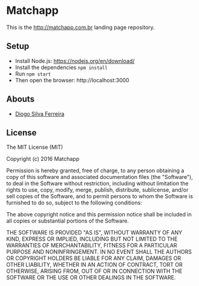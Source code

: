 # Matchapp

This is the http://matchapp.com.br landing page repository.

## Setup

* Install Node.js: https://nodejs.org/en/download/
* Install the dependencies `npm install`
* Run `npm start`
* Then open the browser: http://localhost:3000

## Abouts

* [Diogo Silva Ferreira](http://twitter.com/diogosilva)


## License

The MIT License (MIT)

Copyright (c) 2016 Matchapp

Permission is hereby granted, free of charge, to any person obtaining a copy
of this software and associated documentation files (the "Software"), to deal
in the Software without restriction, including without limitation the rights
to use, copy, modify, merge, publish, distribute, sublicense, and/or sell
copies of the Software, and to permit persons to whom the Software is
furnished to do so, subject to the following conditions:

The above copyright notice and this permission notice shall be included in all
copies or substantial portions of the Software.

THE SOFTWARE IS PROVIDED "AS IS", WITHOUT WARRANTY OF ANY KIND, EXPRESS OR
IMPLIED, INCLUDING BUT NOT LIMITED TO THE WARRANTIES OF MERCHANTABILITY,
FITNESS FOR A PARTICULAR PURPOSE AND NONINFRINGEMENT. IN NO EVENT SHALL THE
AUTHORS OR COPYRIGHT HOLDERS BE LIABLE FOR ANY CLAIM, DAMAGES OR OTHER
LIABILITY, WHETHER IN AN ACTION OF CONTRACT, TORT OR OTHERWISE, ARISING FROM,
OUT OF OR IN CONNECTION WITH THE SOFTWARE OR THE USE OR OTHER DEALINGS IN THE
SOFTWARE.
